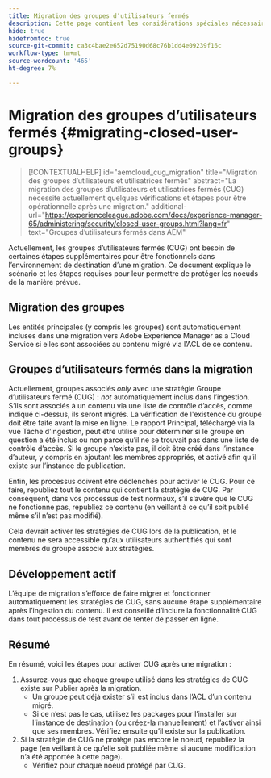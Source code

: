 ```yaml
---
title: Migration des groupes d’utilisateurs fermés
description: Cette page contient les considérations spéciales nécessaires pour activer les groupes d’utilisateurs fermés après la migration de contenu vers Adobe Experience Manager as a Cloud Service.
hide: true
hidefromtoc: true
source-git-commit: ca3c4bae2e652d75190d68c76b1dd4e09239f16c
workflow-type: tm+mt
source-wordcount: '465'
ht-degree: 7%

---
```


# Migration des groupes d’utilisateurs fermés {#migrating-closed-user-groups}

>[!CONTEXTUALHELP]
>id="aemcloud_cug_migration"
>title="Migration des groupes d’utilisateurs et utilisatrices fermés"
>abstract="La migration des groupes d’utilisateurs et utilisatrices fermés (CUG) nécessite actuellement quelques vérifications et étapes pour être opérationnelle après une migration."
>additional-url="https://experienceleague.adobe.com/docs/experience-manager-65/administering/security/closed-user-groups.html?lang=fr" text="Groupes d’utilisateurs fermés dans AEM"

Actuellement, les groupes d’utilisateurs fermés (CUG) ont besoin de certaines étapes supplémentaires pour être fonctionnels dans l’environnement de destination d’une migration.  Ce document explique le scénario et les étapes requises pour leur permettre de protéger les noeuds de la manière prévue.

## Migration des groupes

Les entités principales (y compris les groupes) sont automatiquement incluses dans une migration vers Adobe Experience Manager as a Cloud Service si elles sont associées au contenu migré via l’ACL de ce contenu.

## Groupes d’utilisateurs fermés dans la migration

Actuellement, groupes associés *only* avec une stratégie Groupe d’utilisateurs fermé (CUG) : *not* automatiquement inclus dans l’ingestion. S’ils sont associés à un contenu via une liste de contrôle d’accès, comme indiqué ci-dessus, ils seront migrés. La vérification de l&#39;existence du groupe doit être faite avant la mise en ligne. Le rapport Principal, téléchargé via la vue Tâche d’ingestion, peut être utilisé pour déterminer si le groupe en question a été inclus ou non parce qu’il ne se trouvait pas dans une liste de contrôle d’accès. Si le groupe n’existe pas, il doit être créé dans l’instance d’auteur, y compris en ajoutant les membres appropriés, et activé afin qu’il existe sur l’instance de publication.

Enfin, les processus doivent être déclenchés pour activer le CUG. Pour ce faire, republiez tout le contenu qui contient la stratégie de CUG. Par conséquent, dans vos processus de test normaux, s’il s’avère que le CUG ne fonctionne pas, republiez ce contenu (en veillant à ce qu’il soit publié même s’il n’est pas modifié).

Cela devrait activer les stratégies de CUG lors de la publication, et le contenu ne sera accessible qu’aux utilisateurs authentifiés qui sont membres du groupe associé aux stratégies.

## Développement actif

L’équipe de migration s’efforce de faire migrer et fonctionner automatiquement les stratégies de CUG, sans aucune étape supplémentaire après l’ingestion du contenu.
Il est conseillé d’inclure la fonctionnalité CUG dans tout processus de test avant de tenter de passer en ligne.

## Résumé

En résumé, voici les étapes pour activer CUG après une migration :

1. Assurez-vous que chaque groupe utilisé dans les stratégies de CUG existe sur Publier après la migration.
   - Un groupe peut déjà exister s’il est inclus dans l’ACL d’un contenu migré.
   - Si ce n’est pas le cas, utilisez les packages pour l’installer sur l’instance de destination (ou créez-la manuellement) et l’activer ainsi que ses membres. Vérifiez ensuite qu’il existe sur la publication.
1. Si la stratégie de CUG ne protège pas encore le noeud, republiez la page (en veillant à ce qu’elle soit publiée même si aucune modification n’a été apportée à cette page).
   - Vérifiez pour chaque noeud protégé par CUG.
